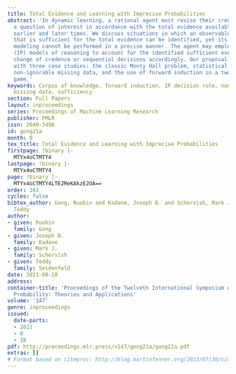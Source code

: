 ```yaml
---
title: Total Evidence and Learning with Imprecise Probabilities
abstract: 'In dynamic learning, a rational agent must revise their credence about
  a question of interest in accordance with the total evidence available between the
  earlier and later times. We discuss situations in which an observable event $F$
  that is sufficient for the total evidence can be identified, yet its probabilistic
  modeling cannot be performed in a precise manner. The agent may employ imprecise
  (IP) models of reasoning to account for the identified sufficient event, and perform
  change of credence or sequential decisions accordingly. Our proposal is illustrated
  with three case studies: the classic Monty Hall problem, statistical inference with
  non-ignorable missing data, and the use of forward induction in a two-person sequential
  game.'
keywords: Corpus of knowledge, forward induction, IP decision rule, non-ignorable
  missing data, sufficiency
section: Full Papers
layout: inproceedings
series: Proceedings of Machine Learning Research
publisher: PMLR
issn: 2640-3498
id: gong21a
month: 0
tex_title: Total Evidence and Learning with Imprecise Probabilities
firstpage: !binary |-
  MTYx4oCTMTY4
lastpage: !binary |-
  MTYx4oCTMTY4
page: !binary |-
  MTYx4oCTMTY4LTE2MeKAkzE2OA==
order: 161
cycles: false
bibtex_author: Gong, Ruobin and Kadane, Joseph B. and Schervish, Mark J. and Seidenfeld,
  Teddy
author:
- given: Ruobin
  family: Gong
- given: Joseph B.
  family: Kadane
- given: Mark J.
  family: Schervish
- given: Teddy
  family: Seidenfeld
date: 2021-08-18
address:
container-title: 'Proceedings of the Twelveth International Symposium on Imprecise
  Probability: Theories and Applications'
volume: '147'
genre: inproceedings
issued:
  date-parts:
  - 2021
  - 8
  - 18
pdf: http://proceedings.mlr.press/v147/gong21a/gong21a.pdf
extras: []
# Format based on citeproc: http://blog.martinfenner.org/2013/07/30/citeproc-yaml-for-bibliographies/
---
```

